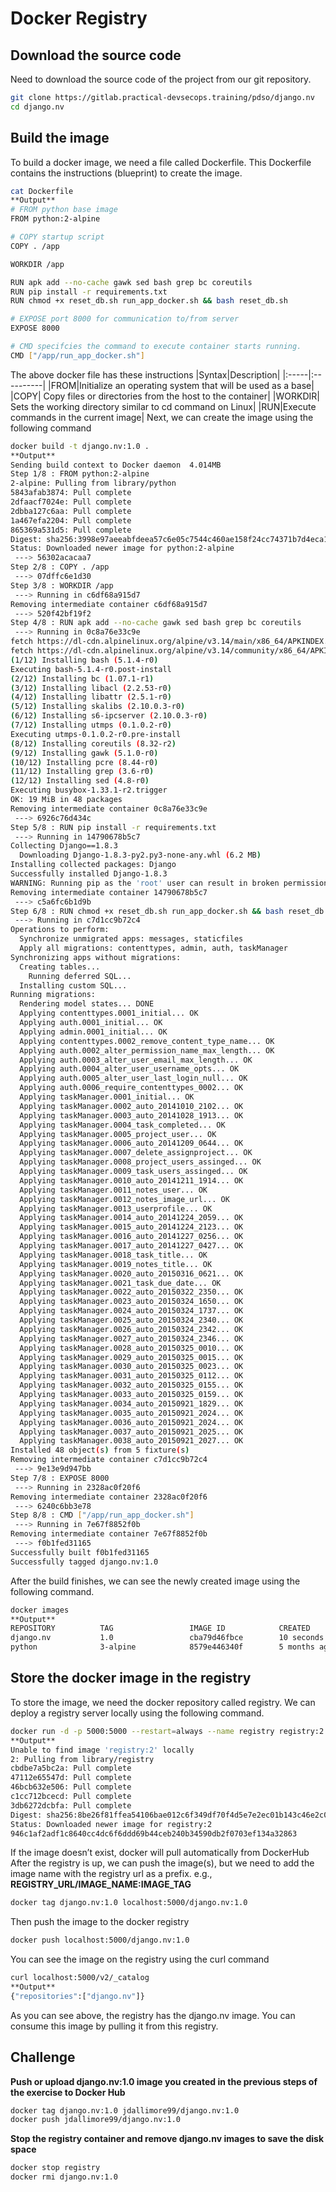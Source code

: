 # Docker Registry

## Download the source code
Need to download the source code of the project from our git repository.
```sh
git clone https://gitlab.practical-devsecops.training/pdso/django.nv
cd django.nv
```
## Build the image
To build a docker image, we need a file called Dockerfile. This Dockerfile contains the instructions (blueprint) to create the image.
```sh
cat Dockerfile
**Output**
# FROM python base image
FROM python:2-alpine

# COPY startup script
COPY . /app

WORKDIR /app

RUN apk add --no-cache gawk sed bash grep bc coreutils
RUN pip install -r requirements.txt
RUN chmod +x reset_db.sh run_app_docker.sh && bash reset_db.sh

# EXPOSE port 8000 for communication to/from server
EXPOSE 8000

# CMD specifcies the command to execute container starts running.
CMD ["/app/run_app_docker.sh"]
```
The above docker file has these instructions
|Syntax|Description|
|:-----|:----------|
|FROM|Initialize an operating system that will be used as a base|
|COPY|	Copy files or directories from the host to the container|
|WORKDIR|	Sets the working directory similar to cd command on Linux|
|RUN|Execute commands in the current image|
Next, we can create the image using the following command
```sh
docker build -t django.nv:1.0 .
**Output**
Sending build context to Docker daemon  4.014MB
Step 1/8 : FROM python:2-alpine
2-alpine: Pulling from library/python
5843afab3874: Pull complete
2dfaacf7024e: Pull complete
2dbba127c6aa: Pull complete
1a467efa2204: Pull complete
865369a531d5: Pull complete
Digest: sha256:3998e97aeeabfdeea57c6e05c7544c460ae158f24cc74371b7d4eca18fbc3171
Status: Downloaded newer image for python:2-alpine
 ---> 56302acacaa7
Step 2/8 : COPY . /app
 ---> 07dffc6e1d30
Step 3/8 : WORKDIR /app
 ---> Running in c6df68a915d7
Removing intermediate container c6df68a915d7
 ---> 520f42bf19f2
Step 4/8 : RUN apk add --no-cache gawk sed bash grep bc coreutils
 ---> Running in 0c8a76e33c9e
fetch https://dl-cdn.alpinelinux.org/alpine/v3.14/main/x86_64/APKINDEX.tar.gz
fetch https://dl-cdn.alpinelinux.org/alpine/v3.14/community/x86_64/APKINDEX.tar.gz
(1/12) Installing bash (5.1.4-r0)
Executing bash-5.1.4-r0.post-install
(2/12) Installing bc (1.07.1-r1)
(3/12) Installing libacl (2.2.53-r0)
(4/12) Installing libattr (2.5.1-r0)
(5/12) Installing skalibs (2.10.0.3-r0)
(6/12) Installing s6-ipcserver (2.10.0.3-r0)
(7/12) Installing utmps (0.1.0.2-r0)
Executing utmps-0.1.0.2-r0.pre-install
(8/12) Installing coreutils (8.32-r2)
(9/12) Installing gawk (5.1.0-r0)
(10/12) Installing pcre (8.44-r0)
(11/12) Installing grep (3.6-r0)
(12/12) Installing sed (4.8-r0)
Executing busybox-1.33.1-r2.trigger
OK: 19 MiB in 48 packages
Removing intermediate container 0c8a76e33c9e
 ---> 6926c76d434c
Step 5/8 : RUN pip install -r requirements.txt
 ---> Running in 14790678b5c7
Collecting Django==1.8.3
  Downloading Django-1.8.3-py2.py3-none-any.whl (6.2 MB)
Installing collected packages: Django
Successfully installed Django-1.8.3
WARNING: Running pip as the 'root' user can result in broken permissions and conflicting behaviour with the system package manager. It is recommended to use a virtual environment instead: https://pip.pypa.io/warnings/venv
Removing intermediate container 14790678b5c7
 ---> c5a6fc6b1d9b
Step 6/8 : RUN chmod +x reset_db.sh run_app_docker.sh && bash reset_db.sh
 ---> Running in c7d1cc9b72c4
Operations to perform:
  Synchronize unmigrated apps: messages, staticfiles
  Apply all migrations: contenttypes, admin, auth, taskManager
Synchronizing apps without migrations:
  Creating tables...
    Running deferred SQL...
  Installing custom SQL...
Running migrations:
  Rendering model states... DONE
  Applying contenttypes.0001_initial... OK
  Applying auth.0001_initial... OK
  Applying admin.0001_initial... OK
  Applying contenttypes.0002_remove_content_type_name... OK
  Applying auth.0002_alter_permission_name_max_length... OK
  Applying auth.0003_alter_user_email_max_length... OK
  Applying auth.0004_alter_user_username_opts... OK
  Applying auth.0005_alter_user_last_login_null... OK
  Applying auth.0006_require_contenttypes_0002... OK
  Applying taskManager.0001_initial... OK
  Applying taskManager.0002_auto_20141010_2102... OK
  Applying taskManager.0003_auto_20141028_1913... OK
  Applying taskManager.0004_task_completed... OK
  Applying taskManager.0005_project_user... OK
  Applying taskManager.0006_auto_20141209_0644... OK
  Applying taskManager.0007_delete_assignproject... OK
  Applying taskManager.0008_project_users_assinged... OK
  Applying taskManager.0009_task_users_assinged... OK
  Applying taskManager.0010_auto_20141211_1914... OK
  Applying taskManager.0011_notes_user... OK
  Applying taskManager.0012_notes_image_url... OK
  Applying taskManager.0013_userprofile... OK
  Applying taskManager.0014_auto_20141224_2059... OK
  Applying taskManager.0015_auto_20141224_2123... OK
  Applying taskManager.0016_auto_20141227_0256... OK
  Applying taskManager.0017_auto_20141227_0427... OK
  Applying taskManager.0018_task_title... OK
  Applying taskManager.0019_notes_title... OK
  Applying taskManager.0020_auto_20150316_0621... OK
  Applying taskManager.0021_task_due_date... OK
  Applying taskManager.0022_auto_20150322_2350... OK
  Applying taskManager.0023_auto_20150324_1650... OK
  Applying taskManager.0024_auto_20150324_1737... OK
  Applying taskManager.0025_auto_20150324_2340... OK
  Applying taskManager.0026_auto_20150324_2342... OK
  Applying taskManager.0027_auto_20150324_2346... OK
  Applying taskManager.0028_auto_20150325_0010... OK
  Applying taskManager.0029_auto_20150325_0015... OK
  Applying taskManager.0030_auto_20150325_0023... OK
  Applying taskManager.0031_auto_20150325_0112... OK
  Applying taskManager.0032_auto_20150325_0155... OK
  Applying taskManager.0033_auto_20150325_0159... OK
  Applying taskManager.0034_auto_20150921_1829... OK
  Applying taskManager.0035_auto_20150921_2024... OK
  Applying taskManager.0036_auto_20150921_2024... OK
  Applying taskManager.0037_auto_20150921_2025... OK
  Applying taskManager.0038_auto_20150921_2027... OK
Installed 48 object(s) from 5 fixture(s)
Removing intermediate container c7d1cc9b72c4
 ---> 9e13e9d947bb
Step 7/8 : EXPOSE 8000
 ---> Running in 2328ac0f20f6
Removing intermediate container 2328ac0f20f6
 ---> 6240c6bb3e78
Step 8/8 : CMD ["/app/run_app_docker.sh"]
 ---> Running in 7e67f8852f0b
Removing intermediate container 7e67f8852f0b
 ---> f0b1fed31165
Successfully built f0b1fed31165
Successfully tagged django.nv:1.0
```
After the build finishes, we can see the newly created image using the following command.
```sh
docker images
**Output**
REPOSITORY          TAG                 IMAGE ID            CREATED             SIZE
django.nv           1.0                 cba79d46fbce        10 seconds ago      115MB
python              3-alpine            8579e446340f        5 months ago        71.1MB
```

## Store the docker image in the registry
To store the image, we need the docker repository called registry. We can deploy a registry server locally using the following command.
```sh
docker run -d -p 5000:5000 --restart=always --name registry registry:2
**Output**
Unable to find image 'registry:2' locally
2: Pulling from library/registry
cbdbe7a5bc2a: Pull complete
47112e65547d: Pull complete
46bcb632e506: Pull complete
c1cc712bcecd: Pull complete
3db6272dcbfa: Pull complete
Digest: sha256:8be26f81ffea54106bae012c6f349df70f4d5e7e2ec01b143c46e2c03b9e551d
Status: Downloaded newer image for registry:2
946c1af2adf1c8640cc4dc6f6ddd69b44ceb240b34590db2f0703ef134a32863
```
If the image doesn’t exist, docker will pull automatically from DockerHub
After the registry is up, we can push the image(s), but we need to add the image name with the registry url as a prefix. e.g., **REGISTRY_URL/IMAGE_NAME:IMAGE_TAG**
```sh
docker tag django.nv:1.0 localhost:5000/django.nv:1.0
```
Then push the image to the docker registry
```sh
docker push localhost:5000/django.nv:1.0
```
You can see the image on the registry using the curl command
```sh
curl localhost:5000/v2/_catalog
**Output**
{"repositories":["django.nv"]}
```
As you can see above, the registry has the django.nv image. You can consume this image by pulling it from this registry.

## Challenge
**Push or upload django.nv:1.0 image you created in the previous steps of the exercise to Docker Hub**
```sh
docker tag django.nv:1.0 jdallimore99/django.nv:1.0
docker push jdallimore99/django.nv:1.0
```
**Stop the registry container and remove django.nv images to save the disk space**
```sh
docker stop registry
docker rmi django.nv:1.0
```

